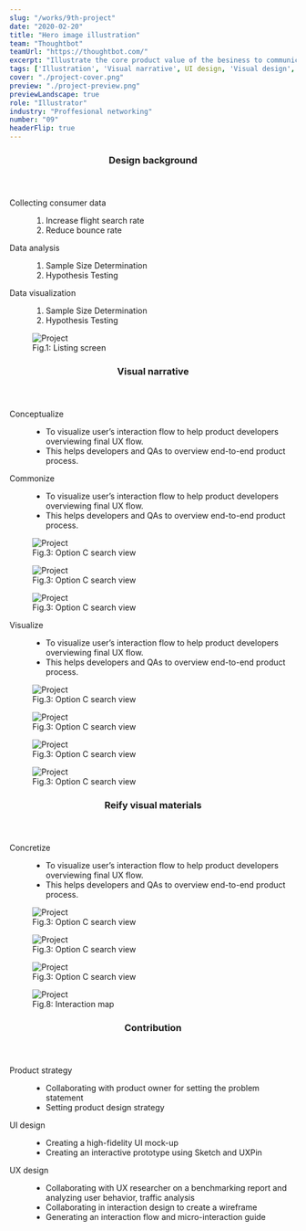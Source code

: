 ```yaml
---
slug: "/works/9th-project"
date: "2020-02-20"
title: "Hero image illustration"
team: "Thoughtbot"
teamUrl: "https://thoughtbot.com/"
excerpt: "Illustrate the core product value of the besiness to communicate visually."
tags: ['Illustration', 'Visual narrative', UI design, 'Visual design', 'UX research', 'User test']
cover: "./project-cover.png"
preview: "./project-preview.png"
previewLandscape: true
role: "Illustrator"
industry: "Proffesional networking"
number: "09"
headerFlip: true
---
```


<div class="content-section project-content project-content--5/5 md:grid-cols-2">
  <div class="project-content__column lg:-mr-12 xl:-ml-4">
    <header class="content-section__header">
      <h3 class="h3">Design background</h3>
    </header>
    <dl>
      <dt>Collecting consumer data</dt>
      <dd>
        <ol class="bulleted-list">
          <li>Increase flight search rate</li>
          <li>Reduce bounce rate</li>
        </ol>
      </dd>
      <dt>Data analysis</dt>
      <dd>
        <ol class="bulleted-list">
          <li>Sample Size Determination</li>
          <li>Hypothesis Testing</li>
        </ol>
      </dd>
      <dt>Data visualization</dt>
      <dd>
        <ol class="bulleted-list">
          <li>Sample Size Determination</li>
          <li>Hypothesis Testing</li>
        </ol>
      </dd>
    </dl>
  </div>
  <div class="project-content__column project-content__image project-content__image--1">
    <figure class="project-content__figure pr-8 md:pr-4 lg:pr-8 xl:pr-0">
      <img src="./project01.png" alt="Project" />
      <figcaption>Fig.1: Listing screen</figcaption>
    </figure>
  </div>
</div>
<div class="content-section project-content">
  <div class="project-content__column">
    <header class="content-section__header">
      <h3 class="h3">Visual narrative</h3>
    </header>
    <dl>
      <dt>Conceptualize</dt>
      <dd>
        <ul class="bulleted-list">
          <li>To visualize user’s interaction flow to help product developers overviewing final UX flow.</li>
          <li>This helps developers and QAs to overview end-to-end product process.</li>
        </ul>
      </dd>
      <dt>Commonize</dt>
      <dd>
        <ul class="bulleted-list">
          <li>To visualize user’s interaction flow to help product developers overviewing final UX flow.</li>
          <li>This helps developers and QAs to overview end-to-end product process.</li>
        </ul>
      </dd>
    </dl>
  </div>
  <div class="project-content__column project-content__image project-content__image--block">
    <figure class="project-content__figure">
      <img src="./project02.png" alt="Project"/>
      <figcaption>Fig.3: Option C search view</figcaption>
    </figure>
    <figure class="project-content__figure">
      <img src="./project03.png" alt="Project"/>
      <figcaption>Fig.3: Option C search view</figcaption>
    </figure>
    <figure class="project-content__figure">
      <img src="./project04.png" alt="Project"/>
      <figcaption>Fig.3: Option C search view</figcaption>
    </figure>
  </div>
</div>
<div class="content-section project-content lg:-mt-12">
  <div class="project-content__column">
    <dl>
      <dt>Visualize</dt>
      <dd>
        <ul class="bulleted-list">
          <li>To visualize user’s interaction flow to help product developers overviewing final UX flow.</li>
          <li>This helps developers and QAs to overview end-to-end product process.</li>
        </ul>
      </dd>
    </dl>
  </div>
  <div class="project-content__column project-content__image project-content__image--block">
    <figure class="project-content__figure">
      <img src="./project05.png" alt="Project"/>
      <figcaption>Fig.3: Option C search view</figcaption>
    </figure>
    <figure class="project-content__figure">
      <img src="./project06.png" alt="Project"/>
      <figcaption>Fig.3: Option C search view</figcaption>
    </figure>
    <figure class="project-content__figure">
      <img src="./project07.png" alt="Project"/>
      <figcaption>Fig.3: Option C search view</figcaption>
    </figure>
    <figure class="project-content__figure">
      <img src="./project08.png" alt="Project"/>
      <figcaption>Fig.3: Option C search view</figcaption>
    </figure>
  </div>
</div>
<div class="content-section project-content">
  <div class="project-content__column">
    <header class="content-section__header">
      <h3 class="h3">Reify visual materials</h3>
    </header>
    <dl>
      <dt>Concretize</dt>
      <dd>
        <ul class="bulleted-list">
          <li>To visualize user’s interaction flow to help product developers overviewing final UX flow.</li>
          <li>This helps developers and QAs to overview end-to-end product process.</li>
        </ul>
      </dd>
    </dl>
  </div>
  <div class="project-content__column project-content__image project-content__image--block">
    <figure class="project-content__figure">
      <img src="./project09.png" alt="Project"/>
      <figcaption>Fig.3: Option C search view</figcaption>
    </figure>
    <figure class="project-content__figure">
      <img src="./project10.png" alt="Project"/>
      <figcaption>Fig.3: Option C search view</figcaption>
    </figure>
    <figure class="project-content__figure">
      <img src="./project11.png" alt="Project"/>
      <figcaption>Fig.3: Option C search view</figcaption>
    </figure>
  </div>
  <div class="project-content__column project-content__image project-content__image--1">
    <figure class="project-content__figure">
      <img src="./project12.png" alt="Project"/>
      <figcaption>Fig.8: Interaction map</figcaption>
    </figure>
  </div>
</div>
<div class="content-section project-content">
  <div class="project-content__column">
    <header class="content-section__header">
      <h3 class="h3">Contribution</h3>
    </header>
    <dl class="project-content__card">
      <dt>Product strategy</dt>
      <dd>
        <ul class="bulleted-list">
          <li>Collaborating with product owner for setting the problem statement</li>
          <li>Setting product design strategy</li>
        </ul>
      </dd>
      <dt>UI design</dt>
      <dd>
        <ul class="bulleted-list">
          <li>Creating a high-fidelity UI mock-up</li>
          <li>Creating an interactive prototype using Sketch and UXPin</li>
        </ul>
      </dd>
      <dt>UX design</dt>
      <dd>
        <ul class="bulleted-list">
          <li>Collaborating with UX researcher on a benchmarking report and analyzing user behavior, traffic analysis</li>
          <li>Collaborating in interaction design to create a wireframe</li>
          <li>Generating an interaction flow and micro-interaction guide</li>
        </ul>
      </dd>
    </dl>
  </div>
</div>
